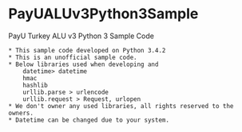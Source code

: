 # PayUALUv3Python3Sample
PayU Turkey ALU v3 Python 3 Sample Code

    * This sample code developed on Python 3.4.2
    * This is an unofficial sample code.
    * Below libraries used when developing and
        datetime> datetime
        hmac
        hashlib
        urllib.parse > urlencode
        urllib.request > Request, urlopen
    * We don't owner any used libraries, all rights reserved to the owners.
    * Datetime can be changed due to your system.
